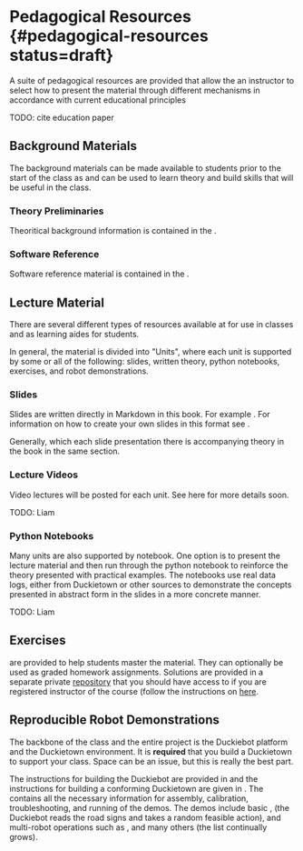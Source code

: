 # Pedagogical Resources {#pedagogical-resources status=draft}

A suite of pedagogical resources are provided that allow the an instructor to select how to present the material through different mechanisms in accordance with current educational principles


TODO: cite education paper

<!-- [](#bib:tani16duckietown). -->



## Background Materials

The background materials can be made available to students prior to the start of the class as and can be used to learn theory and build skills that will be useful in the class. 

### Theory Preliminaries

Theoritical background information is contained in the [](+preliminaries#preliminaries). 

### Software Reference

Software reference material is contained in the [](+software_reference#sw-carpentry).


## Lecture Material

There are several different types of resources available at [](+learning_materials#learning-materials) for use in classes and as learning aides for students. 

In general, the material is divided into "Units", where each unit is supported by some or all of the following: slides, written theory, python notebooks, exercises, and robot demonstrations.


### Slides

Slides are written directly in Markdown in this book. For example [](+learning_materials#autonomous-vehicles-slides). For information on how to create your own slides in this format see [](+duckumentation#making-slides).

Generally, which each slide presentation there is accompanying theory in the book in the same section. 


### Lecture Videos

Video lectures will be posted for each unit. See here for more details soon. 

TODO: Liam 


### Python Notebooks

Many units are also supported by notebook. One option is to present the lecture material and then run through the python notebook to reinforce the theory presented with practical examples.
The notebooks use real data logs, either from Duckietown or other sources to demonstrate the concepts presented in abstract form in the slides in a more concrete manner.

TODO: Liam

## Exercises

[](+exercises#exercises) are provided to help students master the material. They can optionally be used as graded homework assignments. Solutions are provided in a separate private [repository](https://github.com/duckietown/XX-exercises) that you should have access to if you are registered instructor of the course (follow the instructions on [here](https://www.duckietown.org/guide-for-instructors). 



## Reproducible Robot Demonstrations

The backbone of the class and the entire project is the Duckiebot platform and the Duckietown environment. It is **required** that you build a Duckietown to support your class. Space can be an issue, but this is really the best part.

The instructions for building the Duckiebot are provided in [](+opmanual_duckiebot#opmanual_duckiebot) and the instructions for building a conforming Duckietown are given in [](+opmanual_duckietown#dt-ops-appearance-specifications). The [](+opmanual_duckiebot#opmanual_duckiebot) contains all the necessary information for assembly, calibration, troubleshooting, and running of the demos. The demos include basic [](+opmanual_duckiebot#demo-lane-following), [](+opmanual_duckiebot#demo-indefinite-navigation) (the Duckiebot reads the road signs and takes a random feasible action),  and multi-robot operations such as [](+opmanual_duckiebot#demo-coordination2017), and many others (the list continually grows).

